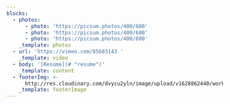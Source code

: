 ```yaml
---
blocks:
  - photos:
      - photo: 'https://picsum.photos/400/600'
      - photo: 'https://picsum.photos/400/600'
      - photo: 'https://picsum.photos/400/600'
    _template: photos
  - url: 'https://vimeo.com/85683143 '
    _template: video
  - body: '[Resume](# "resume")'
    _template: content
  - footerImg: >-
      http://res.cloudinary.com/dvycu2yln/image/upload/v1628862440/work_ogwhvn.jpg
    _template: footerImage
---
```


